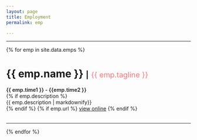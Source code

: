 ```yaml
---
layout: page
title: Employment
permalink: emp

---
```


---
<div id="employment">
    {% for emp in site.data.emps %}
        <div class="emps">
        <h1> {{ emp.name }} 
        <span class="separator" style="font-size: 20px">|</span>
        <span style="font-size: 20px">
        <span style="font-weight: normal">
       <span style="color:#ff7476">{{ emp.tagline }}</span></span></span></h1>
        <div class="meta">
            <span class="time" style="font-weight: bold">
            <span style="color:#333333">{{ emp.time1 }} - {{emp.time2 }}
            </span></span>
      </div>
      {% if emp.description %}
      <div class="description">{{ emp.description | markdownify}}</div>
      {% endif %}   
      {% if emp.url %}      
      <a href="{{ emp.url }}" class="btn btn-md btn-default" target="_blank">               <i class="fa fa-link fa-fw"></i>view online</a>
      {% endif %}      
    </div>
    <br> 
  <hr />
    {% endfor %}
</div>
